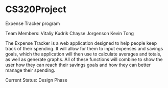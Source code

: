 # CS320Project
Expense Tracker program

Team Members:
Vitaliy Kudrik
Chayse Jorgenson
Kevin Tong

The Expense Tracker is a web application designed to help people keep track of their spending. It will allow for them
to input expenses and savings goals, which the application will then use to calculate averages and totals, as well as 
generate graphs. All of these functions will combine to show the user how they can reach their savings goals
and how they can better manage their spending.


Current Status:
Design Phase
